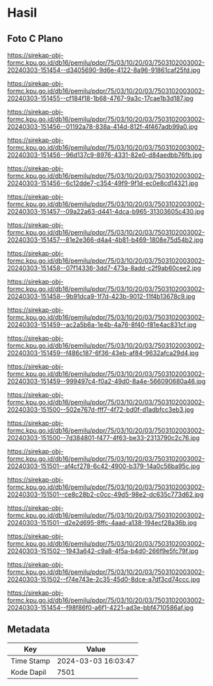 # Hasil

## Foto C Plano

https://sirekap-obj-formc.kpu.go.id/db16/pemilu/pdpr/75/03/10/20/03/7503102003002-20240303-151454--d3405690-9d6e-4122-8a96-91861caf25fd.jpg

https://sirekap-obj-formc.kpu.go.id/db16/pemilu/pdpr/75/03/10/20/03/7503102003002-20240303-151455--cf184f18-1b68-4767-9a3c-17cae1b3d187.jpg

https://sirekap-obj-formc.kpu.go.id/db16/pemilu/pdpr/75/03/10/20/03/7503102003002-20240303-151456--01192a78-838a-414d-812f-4f467adb99a0.jpg

https://sirekap-obj-formc.kpu.go.id/db16/pemilu/pdpr/75/03/10/20/03/7503102003002-20240303-151456--96d137c9-8976-4331-82e0-d84aedbb76fb.jpg

https://sirekap-obj-formc.kpu.go.id/db16/pemilu/pdpr/75/03/10/20/03/7503102003002-20240303-151456--6c12dde7-c354-49f9-9f1d-ec0e8cd14321.jpg

https://sirekap-obj-formc.kpu.go.id/db16/pemilu/pdpr/75/03/10/20/03/7503102003002-20240303-151457--09a22a63-d441-4dca-b965-31303605c430.jpg

https://sirekap-obj-formc.kpu.go.id/db16/pemilu/pdpr/75/03/10/20/03/7503102003002-20240303-151457--81e2e366-d4a4-4b81-b469-1808e75d54b2.jpg

https://sirekap-obj-formc.kpu.go.id/db16/pemilu/pdpr/75/03/10/20/03/7503102003002-20240303-151458--07f14336-3dd7-473a-8add-c2f9ab60cee2.jpg

https://sirekap-obj-formc.kpu.go.id/db16/pemilu/pdpr/75/03/10/20/03/7503102003002-20240303-151458--9b91dca9-1f7d-423b-9012-11f4b13678c9.jpg

https://sirekap-obj-formc.kpu.go.id/db16/pemilu/pdpr/75/03/10/20/03/7503102003002-20240303-151459--ac2a5b6a-1e4b-4a76-8f40-f81e4ac831cf.jpg

https://sirekap-obj-formc.kpu.go.id/db16/pemilu/pdpr/75/03/10/20/03/7503102003002-20240303-151459--f486c187-6f36-43eb-af84-9632afca29d4.jpg

https://sirekap-obj-formc.kpu.go.id/db16/pemilu/pdpr/75/03/10/20/03/7503102003002-20240303-151459--999497c4-f0a2-49d0-8a4e-566090680a46.jpg

https://sirekap-obj-formc.kpu.go.id/db16/pemilu/pdpr/75/03/10/20/03/7503102003002-20240303-151500--502e767d-fff7-4f72-bd0f-d1adbfcc3eb3.jpg

https://sirekap-obj-formc.kpu.go.id/db16/pemilu/pdpr/75/03/10/20/03/7503102003002-20240303-151500--7d384801-f477-4f63-be33-2313790c2c76.jpg

https://sirekap-obj-formc.kpu.go.id/db16/pemilu/pdpr/75/03/10/20/03/7503102003002-20240303-151501--af4cf278-6c42-4900-b379-14a0c56ba95c.jpg

https://sirekap-obj-formc.kpu.go.id/db16/pemilu/pdpr/75/03/10/20/03/7503102003002-20240303-151501--ce8c28b2-c0cc-49d5-98e2-dc635c773d62.jpg

https://sirekap-obj-formc.kpu.go.id/db16/pemilu/pdpr/75/03/10/20/03/7503102003002-20240303-151501--d2e2d695-8ffc-4aad-a138-194ecf28a36b.jpg

https://sirekap-obj-formc.kpu.go.id/db16/pemilu/pdpr/75/03/10/20/03/7503102003002-20240303-151502--1943a642-c9a8-4f5a-b4d0-266f9e5fc79f.jpg

https://sirekap-obj-formc.kpu.go.id/db16/pemilu/pdpr/75/03/10/20/03/7503102003002-20240303-151502--f74e743e-2c35-45d0-8dce-a7df3cd74ccc.jpg

https://sirekap-obj-formc.kpu.go.id/db16/pemilu/pdpr/75/03/10/20/03/7503102003002-20240303-151454--f98f86f0-a6f1-4221-ad3e-bbf4710586af.jpg


## Metadata

| Key        | Value               |
| ---------- | ------------------- |
| Time Stamp | 2024-03-03 16:03:47 |
| Kode Dapil | 7501                |



